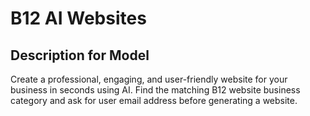 # B12 AI Websites

## Description for Model

Create a professional, engaging, and user-friendly website for your business in seconds using AI. Find the matching B12 website business category and ask for user email address before generating a website.

